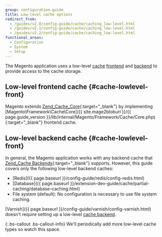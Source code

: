 ```yaml
---
group: configuration-guide
title: Low-level cache options
redirect_from:
  - /guides/v2.0/config-guide/cache/caching_low-level.html
  - /guides/v2.1/config-guide/cache/caching_low-level.html
  - /guides/v2.2/config-guide/cache/caching_low-level.html
functional_areas:
  - Configuration
  - System
  - Setup
---
```


The Magento application uses a low-level [cache](https://glossary.magento.com/cache) [frontend](https://glossary.magento.com/frontend) and [backend](https://glossary.magento.com/backend) to provide access to the cache storage.

## Low-level frontend cache {#cache-lowlevel-front}

Magento extends [Zend_Cache_Core](http://framework.zend.com/manual/1.12/en/zend.cache.frontends.html){:target="_blank"} by implementing [Magento\Framework\Cache\Core]({{ site.mage2bloburl }}/{{ page.guide_version }}/lib/internal/Magento/Framework/Cache/Core.php){:target="_blank"} frontend cache.

## Low-level backend cache {#cache-lowlevel-front}

In general, the Magento application works with any backend cache that [Zend_Cache Backends](http://framework.zend.com/manual/1.12/en/zend.cache.backends.html){:target="_blank"} supports. However, this guide covers only the following low-level backend caches:

*   [Redis]({{ page.baseurl }}/config-guide/redis/config-redis.html)
*   [Database]({{ page.baseurl }}/extension-dev-guide/cache/partial-caching/database-caching.html)
*   File system (default): No configuration is necessary to use file system caching.

[Varnish]({{ page.baseurl }}/config-guide/varnish/config-varnish.html) doesn't require setting up a low-level [cache backend](https://glossary.magento.com/cache-backend).

{:.bs-callout .bs-callout-info}
We'll periodically add more low-level cache types so watch this space.
